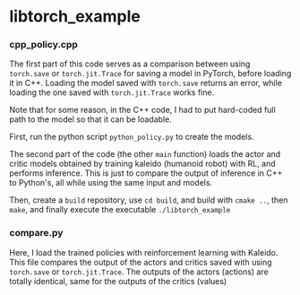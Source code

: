 # libtorch_example

### cpp_policy.cpp
The first part of this code serves as a comparison between using `torch.save` or `torch.jit.Trace` for saving a model in PyTorch, before loading it in C++.
Loading the model saved with `torch.save` returns an error, while loading the one saved with `torch.jit.Trace` works fine.

Note that for some reason, in the C++ code, I had to put hard-coded full path to the model so that it can be loadable.

First, run the python script `python_policy.py` to create the models.

The second part of the code (the other `main` function) loads the actor and critic models obtained by training kaleido (humanoid robot) with RL, and performs inference.
This is just to compare the output of inference in C++ to Python's, all while using the same input and models.

Then, create a `build` repository, use `cd build`, and build with `cmake ..`, then `make`, and finally execute the executable `./libtorch_example`

### compare.py

Here, I load the trained policies with reinforcement learning with Kaleido. This file compares the output of the actors and critics saved with using `torch.save` or `torch.jit.Trace`. The outputs of the actors (actions) are totally identical, same for the outputs of the critics (values) 
